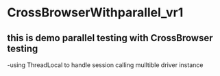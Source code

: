 # CrossBrowserWithparallel_vr1

## this is demo parallel testing with CrossBrowser testing 
 -using ThreadLocal to handle session calling mulltible driver instance 

